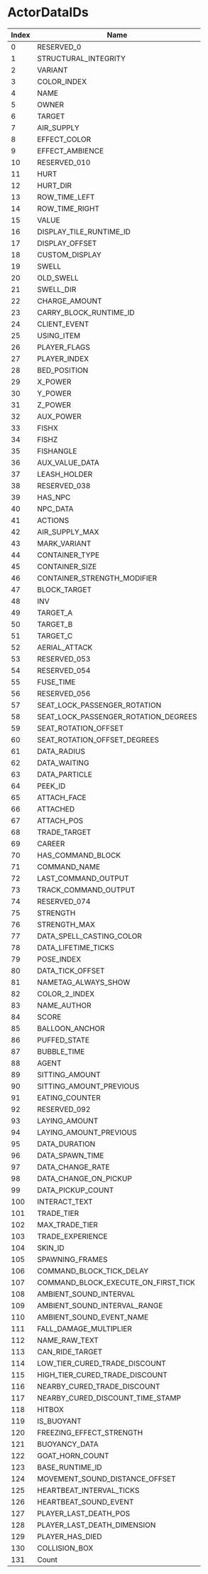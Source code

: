# ActorDataIDs

Index | Name
--- | ---
0 | RESERVED_0
1 | STRUCTURAL_INTEGRITY
2 | VARIANT
3 | COLOR_INDEX
4 | NAME
5 | OWNER
6 | TARGET
7 | AIR_SUPPLY
8 | EFFECT_COLOR
9 | EFFECT_AMBIENCE
10 | RESERVED_010
11 | HURT
12 | HURT_DIR
13 | ROW_TIME_LEFT
14 | ROW_TIME_RIGHT
15 | VALUE
16 | DISPLAY_TILE_RUNTIME_ID
17 | DISPLAY_OFFSET
18 | CUSTOM_DISPLAY
19 | SWELL
20 | OLD_SWELL
21 | SWELL_DIR
22 | CHARGE_AMOUNT
23 | CARRY_BLOCK_RUNTIME_ID
24 | CLIENT_EVENT
25 | USING_ITEM
26 | PLAYER_FLAGS
27 | PLAYER_INDEX
28 | BED_POSITION
29 | X_POWER
30 | Y_POWER
31 | Z_POWER
32 | AUX_POWER
33 | FISHX
34 | FISHZ
35 | FISHANGLE
36 | AUX_VALUE_DATA
37 | LEASH_HOLDER
38 | RESERVED_038
39 | HAS_NPC
40 | NPC_DATA
41 | ACTIONS
42 | AIR_SUPPLY_MAX
43 | MARK_VARIANT
44 | CONTAINER_TYPE
45 | CONTAINER_SIZE
46 | CONTAINER_STRENGTH_MODIFIER
47 | BLOCK_TARGET
48 | INV
49 | TARGET_A
50 | TARGET_B
51 | TARGET_C
52 | AERIAL_ATTACK
53 | RESERVED_053
54 | RESERVED_054
55 | FUSE_TIME
56 | RESERVED_056
57 | SEAT_LOCK_PASSENGER_ROTATION
58 | SEAT_LOCK_PASSENGER_ROTATION_DEGREES
59 | SEAT_ROTATION_OFFSET
60 | SEAT_ROTATION_OFFSET_DEGREES
61 | DATA_RADIUS
62 | DATA_WAITING
63 | DATA_PARTICLE
64 | PEEK_ID
65 | ATTACH_FACE
66 | ATTACHED
67 | ATTACH_POS
68 | TRADE_TARGET
69 | CAREER
70 | HAS_COMMAND_BLOCK
71 | COMMAND_NAME
72 | LAST_COMMAND_OUTPUT
73 | TRACK_COMMAND_OUTPUT
74 | RESERVED_074
75 | STRENGTH
76 | STRENGTH_MAX
77 | DATA_SPELL_CASTING_COLOR
78 | DATA_LIFETIME_TICKS
79 | POSE_INDEX
80 | DATA_TICK_OFFSET
81 | NAMETAG_ALWAYS_SHOW
82 | COLOR_2_INDEX
83 | NAME_AUTHOR
84 | SCORE
85 | BALLOON_ANCHOR
86 | PUFFED_STATE
87 | BUBBLE_TIME
88 | AGENT
89 | SITTING_AMOUNT
90 | SITTING_AMOUNT_PREVIOUS
91 | EATING_COUNTER
92 | RESERVED_092
93 | LAYING_AMOUNT
94 | LAYING_AMOUNT_PREVIOUS
95 | DATA_DURATION
96 | DATA_SPAWN_TIME
97 | DATA_CHANGE_RATE
98 | DATA_CHANGE_ON_PICKUP
99 | DATA_PICKUP_COUNT
100 | INTERACT_TEXT
101 | TRADE_TIER
102 | MAX_TRADE_TIER
103 | TRADE_EXPERIENCE
104 | SKIN_ID
105 | SPAWNING_FRAMES
106 | COMMAND_BLOCK_TICK_DELAY
107 | COMMAND_BLOCK_EXECUTE_ON_FIRST_TICK
108 | AMBIENT_SOUND_INTERVAL
109 | AMBIENT_SOUND_INTERVAL_RANGE
110 | AMBIENT_SOUND_EVENT_NAME
111 | FALL_DAMAGE_MULTIPLIER
112 | NAME_RAW_TEXT
113 | CAN_RIDE_TARGET
114 | LOW_TIER_CURED_TRADE_DISCOUNT
115 | HIGH_TIER_CURED_TRADE_DISCOUNT
116 | NEARBY_CURED_TRADE_DISCOUNT
117 | NEARBY_CURED_DISCOUNT_TIME_STAMP
118 | HITBOX
119 | IS_BUOYANT
120 | FREEZING_EFFECT_STRENGTH
121 | BUOYANCY_DATA
122 | GOAT_HORN_COUNT
123 | BASE_RUNTIME_ID
124 | MOVEMENT_SOUND_DISTANCE_OFFSET
125 | HEARTBEAT_INTERVAL_TICKS
126 | HEARTBEAT_SOUND_EVENT
127 | PLAYER_LAST_DEATH_POS
128 | PLAYER_LAST_DEATH_DIMENSION
129 | PLAYER_HAS_DIED
130 | COLLISION_BOX
131 | Count